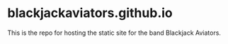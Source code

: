 # blackjackaviators.github.io
This is the repo for hosting the static site for the band Blackjack Aviators. 
